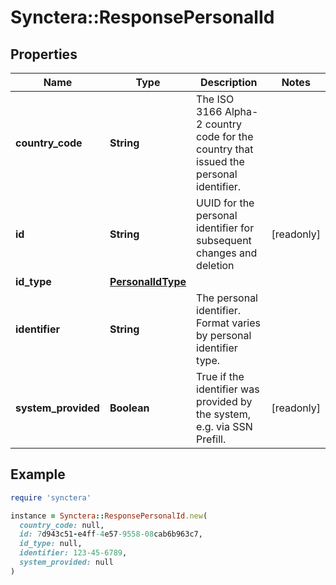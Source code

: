 # Synctera::ResponsePersonalId

## Properties

| Name | Type | Description | Notes |
| ---- | ---- | ----------- | ----- |
| **country_code** | **String** | The ISO 3166 Alpha-2 country code for the country that issued the personal identifier.  |  |
| **id** | **String** | UUID for the personal identifier for subsequent changes and deletion | [readonly] |
| **id_type** | [**PersonalIdType**](PersonalIdType.md) |  |  |
| **identifier** | **String** | The personal identifier. Format varies by personal identifier type. |  |
| **system_provided** | **Boolean** | True if the identifier was provided by the system, e.g. via SSN Prefill. | [readonly] |

## Example

```ruby
require 'synctera'

instance = Synctera::ResponsePersonalId.new(
  country_code: null,
  id: 7d943c51-e4ff-4e57-9558-08cab6b963c7,
  id_type: null,
  identifier: 123-45-6789,
  system_provided: null
)
```

